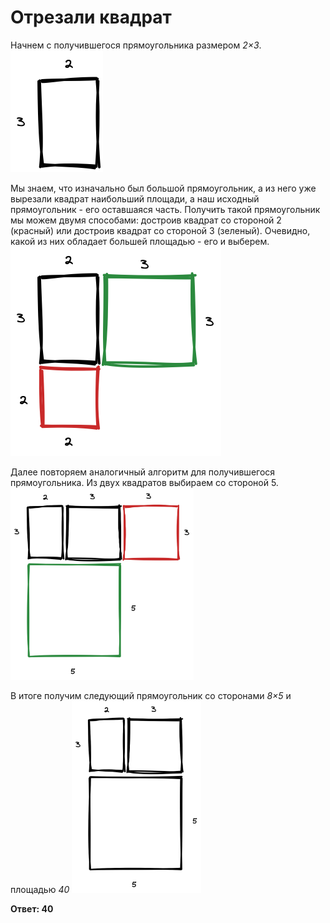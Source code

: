 # Отрезали квадрат

Начнем с получившегося прямоугольника размером *2×3*.
<img src="img/cut-the-square-1.png" alt="step-1" style="zoom:50%;" />

Мы знаем, что изначально был большой прямоугольник, а из него уже вырезали квадрат наибольший площади, а наш исходный прямоугольник - его оставшаяся часть. Получить такой прямоугольник мы можем двумя способами: достроив квадрат со стороной 2 (красный) или достроив квадрат со стороной 3 (зеленый). Очевидно, какой из них обладает большей площадью - его и выберем.
<img src="img/cut-the-square-2.png" alt="step-2" style="zoom:50%;" />

Далее повторяем аналогичный алгоритм для получившегося прямоугольника. Из двух квадратов выбираем со стороной 5.
<img src="img/cut-the-square-3.png" alt="step-3" style="zoom:30%;" />

В итоге получим следующий прямоугольник со сторонами *8×5* и площадью *40*
<img src="img/cut-the-square-4.png" alt="step-4" style="zoom:30%;" />

**Ответ: 40**